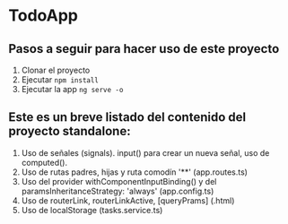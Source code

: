 # TodoApp

## Pasos a seguir para hacer uso de este proyecto

 1. Clonar el proyecto
 2. Ejecutar ```npm install``` 
 3. Ejecutar la app ```ng serve -o```
 

## Este es un breve listado del contenido del proyecto standalone:

1. Uso de señales (signals). input() para crear un nueva señal, uso de computed().
2. Uso de rutas padres,  hijas y ruta comodín '**' (app.routes.ts)
3. Uso del provider withComponentInputBinding() y del  paramsInheritanceStrategy: 'always' (app.config.ts)
4. Uso de routerLink, routerLinkActive, [queryPrams] (.html)
5. Uso de localStorage (tasks.service.ts)

